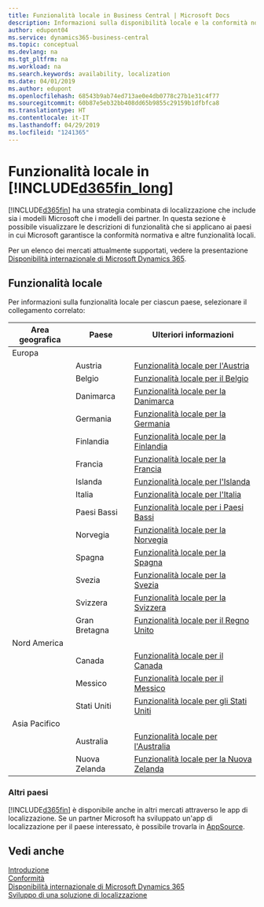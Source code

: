 ```yaml
---
title: Funzionalità locale in Business Central | Microsoft Docs
description: Informazioni sulla disponibilità locale e la conformità normativa di Dynamics 365 Business Central.
author: edupont04
ms.service: dynamics365-business-central
ms.topic: conceptual
ms.devlang: na
ms.tgt_pltfrm: na
ms.workload: na
ms.search.keywords: availability, localization
ms.date: 04/01/2019
ms.author: edupont
ms.openlocfilehash: 68543b9ab74ed713ae0e4db0778c27b1e31c4f77
ms.sourcegitcommit: 60b87e5eb32bb408dd65b9855c29159b1dfbfca8
ms.translationtype: HT
ms.contentlocale: it-IT
ms.lasthandoff: 04/29/2019
ms.locfileid: "1241365"
---
```

# <a name="local-functionality-in-included365finlongincludesd365finlongmdmd"></a>Funzionalità locale in [!INCLUDE[d365fin_long](includes/d365fin_long_md.md)]
[!INCLUDE[d365fin](includes/d365fin_md.md)] ha una strategia combinata di localizzazione che include sia i modelli Microsoft che i modelli dei partner. In questa sezione è possibile visualizzare le descrizioni di funzionalità che si applicano ai paesi in cui Microsoft garantisce la conformità normativa e altre funzionalità locali.  

Per un elenco dei mercati attualmente supportati, vedere la presentazione [Disponibilità internazionale di Microsoft Dynamics 365](https://docs.microsoft.com/en-us/dynamics365/get-started/availability).  

## <a name="local-functionality"></a>Funzionalità locale
Per informazioni sulla funzionalità locale per ciascun paese, selezionare il collegamento correlato:

| Area geografica | Paese | Ulteriori informazioni |
| --- | --- |--- |
| Europa |  | |
|        | Austria | [Funzionalità locale per l'Austria](localfunctionality/austria/austria-local-functionality.md) |
|        | Belgio |  [Funzionalità locale per il Belgio](localfunctionality/belgium/belgium-local-functionality.md) |
|        | Danimarca | [Funzionalità locale per la Danimarca](localfunctionality/denmark/denmark-local-functionality.md) |
|        | Germania | [Funzionalità locale per la Germania](localfunctionality/germany/germany-local-functionality.md) |
|        | Finlandia | [Funzionalità locale per la Finlandia](localfunctionality/finland/finland-local-functionality.md) |
|        | Francia | [Funzionalità locale per la Francia](localfunctionality/france/france-local-functionality.md) |
|        | Islanda | [Funzionalità locale per l'Islanda](localfunctionality/iceland/iceland-local-functionality.md) |
|        | Italia | [Funzionalità locale per l'Italia](localfunctionality/italy/italy-local-functionality.md) |
|        | Paesi Bassi | [Funzionalità locale per i Paesi Bassi](localfunctionality/netherlands/netherlands-local-functionality.md) |
|        | Norvegia | [Funzionalità locale per la Norvegia](localfunctionality/norway/norway-local-functionality.md) |
|        | Spagna | [Funzionalità locale per la Spagna](localfunctionality/spain/spain-local-functionality.md) |
|        | Svezia | [Funzionalità locale per la Svezia](localfunctionality/sweden/sweden-local-functionality.md) |
|        | Svizzera | [Funzionalità locale per la Svizzera](localfunctionality/switzerland/switzerland-local-functionality.md) |
|        | Gran Bretagna | [Funzionalità locale per il Regno Unito](localfunctionality/unitedkingdom/united-kingdom-local-functionality.md) |
| Nord America |       |  |
|        | Canada|[Funzionalità locale per il Canada](localfunctionality/canada/canada-local-functionality.md) |
|        | Messico | [Funzionalità locale per il Messico](localfunctionality/mexico/mexico-local-functionality.md) |
|        | Stati Uniti|[Funzionalità locale per gli Stati Uniti](localfunctionality/unitedstates/united-states-local-functionality.md) |
| Asia Pacifico |       |  |
|        | Australia | [Funzionalità locale per l'Australia](localfunctionality/australia/australia-local-functionality.md) |
|        | Nuova Zelanda | [Funzionalità locale per la Nuova Zelanda](localfunctionality/newzealand/new-zealand-local-functionality.md) |

### <a name="other-countries"></a>Altri paesi
[!INCLUDE[d365fin](includes/d365fin_md.md)] è disponibile anche in altri mercati attraverso le app di localizzazione. Se un partner Microsoft ha sviluppato un'app di localizzazione per il paese interessato, è possibile trovarla in [AppSource](https://appsource.microsoft.com/en-us/product/dynamics-365-business-central/).

## <a name="see-also"></a>Vedi anche
[Introduzione](product-get-started.md)  
[Conformità](compliance/compliance-overview.md)  
[Disponibilità internazionale di  Microsoft Dynamics 365](https://docs.microsoft.com/en-us/dynamics365/get-started/availability)  
[Sviluppo di una soluzione di localizzazione](/dynamics365/business-central/dev-itpro/developer/readiness/readiness-develop-localization)  
